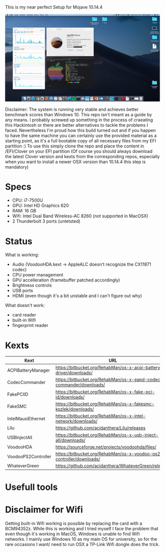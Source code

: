 This is my near perfect Setup for Mojave 10.14.4

![Screenshot](screenshot/Screenshot.png)

Disclaimer:
The system is running very stable and achieves better benchmark scores than Windows 10. This repo isn't meant as a guide by any means. I probably screwed up something in the process of craeating this Hackintosh or there are better alternatives to tackle the problems I faced.
Nevertheless I'm proud how this build turned out and if you happen to have the same machine you can certainly use the provided material as a starting point, as it's a full bootable copy of all necessary files from my EFI partition :) To use this simply clone the repo and place the content in /EFI/Clover on your EFI partition (Of course you should always download the latest Clover version and kexts from the corresponding repos, especially when you want to install a newer OSX version 
than 10.14.4 this step is mandatory)

# Specs
 -  CPU: i7-7500U
 -  GPU: Intel HD Graphics 620
 -  RAM: 16 GB
 -  Wifi: Intel Dual Band Wireless-AC 8260 (not supported in MacOSX)
 -  2 Thunderbolt 3 ports (untetsted)
 
 # Status
 What is working:
 -  Audio (VoodooHDA.kext -> AppleALC doesn't recognize the CX11871 codec)
 -  CPU power management
 -  GPU accelleration (framebuffer patched accordingly)
 -  Brightness controls
 -  USB ports
 -  HDMI (even though it's a bit unstable and I can't figure out why)
 
 What doesn't work:
 -  card reader
 -  built-in Wifi
 -  fingerprint reader

# Kexts
| Kext | URL |
| ------------- | ------------- |
| ACPIBatteryManager | https://bitbucket.org/RehabMan/os-x-acpi-battery-driver/downloads/  |
| CodecCommander | https://bitbucket.org/RehabMan/os-x-eapd-codec-commander/downloads/  |
| FakePCIID  | https://bitbucket.org/RehabMan/os-x-fake-pci-id/downloads/  |
| FakeSMC  | https://bitbucket.org/RehabMan/os-x-fakesmc-kozlek/downloads/  |
| IntelMausiEthernet  | https://bitbucket.org/RehabMan/os-x-intel-network/downloads/  |
| Lilu  | https://github.com/acidanthera/Lilu/releases  |
| USBInjectAll  | https://bitbucket.org/RehabMan/os-x-usb-inject-all/downloads/  |
| VoodooHDA  | https://sourceforge.net/projects/voodoohda/files/  |
| VoodooPS2Controller  | https://bitbucket.org/RehabMan/os-x-voodoo-ps2-controller/downloads/  |
| WhateverGreen  | https://github.com/acidanthera/WhateverGreen/releases  |

# Usefull tools

# Disclaimer for Wifi
Getting built-in Wifi working is possible by replacing the card with a BCM94352z. While this is working and I tried myself I face the problem that even though it's working in MacOS, Windows is unable to find Wifi networks. I mainly use Windows 10 as my main OS for university, so for the rare occasions I want/ need to run OSX a TP-Link Wifi dongle does the trick.
 
